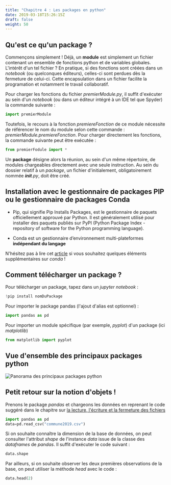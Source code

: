 ```yaml
---
title: "Chapitre 4 : Les packages en python"
date: 2019-03-18T15:26:15Z
draft: false
weight: 50
---
```


## Qu'est ce qu'un package ?

Commençons simplement ! Déjà, un **module** est simplement un fichier contenant un ensemble de fonctions python et de variables globales. L'intérêt d'un tel fichier ? En pratique, si des fonctions sont créées dans un *notebook* (ou quelconques éditeurs), celles-ci sont perdues dès la fermeture de celui-ci. Cette encapsulation dans un fichier facilite la programation et notamment le travail collaboratif.

Pour charger les fonctions du fichier *premierModule.py*, il suffit d'exécuter au sein d'un *notebook* (ou dans un éditeur intégré à un IDE tel que Spyder) la commande suivante :

```python
import premierModule
```

Toutefois, le recours à la fonction *premiereFonction* de ce module nécessite de référencer le nom du module selon cette commande : *premierModule.premiereFonction*. Pour charger directement les fonctions, la commande suivante peut être exécutée :

```python
from premierFodule import *
```

Un **package** désigne alors la réunion, au sein d'un même répertoire, de modules chargeables directement avec une seule instruction. Au sein du dossier relatif à un *package*, un fichier d'initialement, obligatoirement nommée *__init__.py*, doit être créé. 

## Installation avec le gestionnaire de packages PIP ou le gestionnaire de packages Conda

* Pip, qui signifie Pip Installs Packages, est le gestionnaire de paquets officiellement approuvé par Python. Il est généralement utilisé pour installer des paquets publiés sur PyPI (Python Package Index -repository of software for the Python programming language).

* Conda est un gestionnaire d’environnement multi-plateformes **indépendant du langage**

N'hésitez pas à lire cet [article](https://jakevdp.github.io/blog/2016/08/25/conda-myths-and-misconceptions/) si vous souhaitez quelques éléments supplémentaires sur *conda* !


## Comment télécharger un package ?

Pour télécharger un package, tapez dans un *jupyter notebook* :

```python
!pip install nomDuPackage
```

Pour importer le package pandas (l'ajout d'alias est optionnel) :

```python
import pandas as pd
```
Pour importer un module spécifique (par exemple, *pyplot*) d'un package (ici *matplotlib*)

```python
from matplotlib import pyplot
```

## Vue d'ensemble des principaux packages python

![Panorama des principaux packages python](../../images/packagesPython.jpeg "packagesPython")

## Petit retour sur la notion d'objets !

Prenons le package *pandas* et chargeons les données en reprenant le code suggéré dans le chapitre sur [la lecture, l'écriture et la fermeture des fichiers](../chapter3)

```python
import pandas as pd
data=pd.read_csv("commune2019.csv")
```

Si on souhaite connaître la dimension de la base de données, on peut consulter l'attribut *shape* de l'instance *data* issue de la classe des *dataframes* de *pandas*. Il suffit d'exécuter le code suivant :

```python
data.shape
```

Par ailleurs, si on souhaite observer les deux premières observations de la base, on peut utiliser la méthode *head* avec le code :

```python
data.head(2)
```
